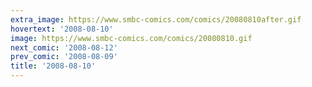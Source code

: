 ```yaml
---
extra_image: https://www.smbc-comics.com/comics/20080810after.gif
hovertext: '2008-08-10'
image: https://www.smbc-comics.com/comics/20080810.gif
next_comic: '2008-08-12'
prev_comic: '2008-08-09'
title: '2008-08-10'
---
```


